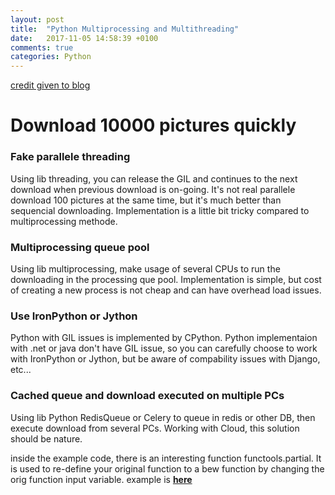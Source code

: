 ```yaml
---
layout: post
title:  "Python Multiprocessing and Multithreading"
date:   2017-11-05 14:58:39 +0100
comments: true  
categories: Python
---
```


[credit given to blog](https://www.toptal.com/python/beginners-guide-to-concurrency-and-parallelism-in-python)


# Download 10000 pictures quickly

### Fake parallele threading
Using lib threading, you can release the GIL and continues to the next download when previous download is on-going.
It's not real parallele download 100 pictures at the same time, but it's much better than sequencial downloading.
Implementation is a little bit tricky compared to multiprocessing methode.

### Multiprocessing queue pool
Using lib multiprocessing, make usage of several CPUs to run the downloading in the processing que pool.
Implementation is simple, but cost of creating a new process is not cheap and can have overhead load issues.

### Use IronPython or Jython
Python with GIL issues is implemented by CPython. Python implementaion with .net or java don't have GIL issue,
so you can carefully choose to work with IronPython or Jython, but be aware of compability issues with Django, etc...

### Cached queue and download executed on multiple PCs 
Using lib Python RedisQueue or Celery to queue in redis or other DB, then execute download from several PCs.
Working with Cloud, this solution should be nature. 


inside the example code, there is an interesting function functools.partial. It is used to re-define your original function to a bew function by changing the orig function input variable. example is **[here](https://www.pydanny.com/python-partials-are-fun.html)**
